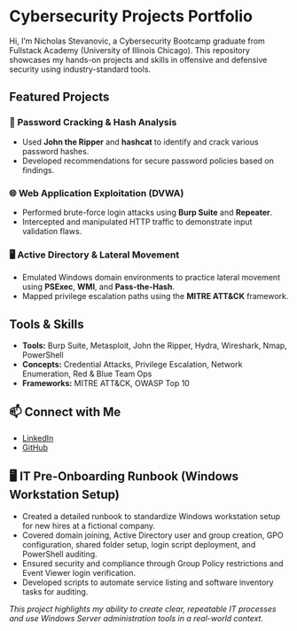 # Cybersecurity Projects Portfolio

Hi, I’m Nicholas Stevanovic, a Cybersecurity Bootcamp graduate from Fullstack Academy (University of Illinois Chicago). This repository showcases my hands-on projects and skills in offensive and defensive security using industry-standard tools.

## Featured Projects

### 🔐 Password Cracking & Hash Analysis
- Used **John the Ripper** and **hashcat** to identify and crack various password hashes.
- Developed recommendations for secure password policies based on findings.

### 🌐 Web Application Exploitation (DVWA)
- Performed brute-force login attacks using **Burp Suite** and **Repeater**.
- Intercepted and manipulated HTTP traffic to demonstrate input validation flaws.

### 🖥️ Active Directory & Lateral Movement
- Emulated Windows domain environments to practice lateral movement using **PSExec**, **WMI**, and **Pass-the-Hash**.
- Mapped privilege escalation paths using the **MITRE ATT&CK** framework.

## Tools & Skills

- **Tools:** Burp Suite, Metasploit, John the Ripper, Hydra, Wireshark, Nmap, PowerShell  
- **Concepts:** Credential Attacks, Privilege Escalation, Network Enumeration, Red & Blue Team Ops  
- **Frameworks:** MITRE ATT&CK, OWASP Top 10

## 📫 Connect with Me
- [LinkedIn](https://linkedin.com/in/nicholas-stevanovic-6383561a0)
- [GitHub](https://github.com/nmstevanovic)








## 🖥️ IT Pre-Onboarding Runbook (Windows Workstation Setup)

- Created a detailed runbook to standardize Windows workstation setup for new hires at a fictional company.
- Covered domain joining, Active Directory user and group creation, GPO configuration, shared folder setup, login script deployment, and PowerShell auditing.
- Ensured security and compliance through Group Policy restrictions and Event Viewer login verification.
- Developed scripts to automate service listing and software inventory tasks for auditing.

*This project highlights my ability to create clear, repeatable IT processes and use Windows Server administration tools in a real-world context.*
